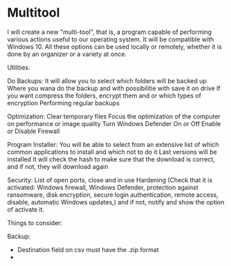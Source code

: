 # Multitool
I will create a new "multi-tool", that is, a program capable of performing various actions useful to our operating system. It will be compatible with Windows 10. All these options can be used locally or remotely, whether it is done by an organizer or a variety at once.

Utilities:

Do Backups:
It will allow you to select which folders will be backed up
Where you wana do the backup and with possibilitie with save it on drive
If you want compress the folders, encrypt them and or which types of encryption
Performing regular backups

Optimization:
Clear temporary files
Focus the optimization of the computer on performance or image quality
Turn Windows Defender On or Off
Enable or Disable Firewall

Program Installer:
You will be able to select from an extensive list of which common applications to install and which not to do it
Last versions will be installed
It will check the hash to make sure that the download is correct, and if not, they will download again

Security:
List of open ports, close and in use
Hardening (Check that it is activated: Windows firewall, Windows Defender, protection against ransomware, disk encryption, secure login authentication, remote access, disable, automatic Windows updates,) and if not, notify and show the option of activate it.


Things to consider:


Backup:
 - Destination field on csv must have the .zip format
 - 